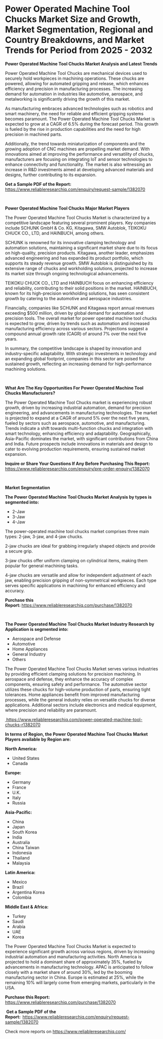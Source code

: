 <p><h1>Power Operated Machine Tool Chucks Market Size and Growth, Market Segmentation, Regional and Country Breakdowns, and Market Trends for Period from 2025 -  2032</h1></p><p><strong>Power Operated Machine Tool Chucks Market Analysis and Latest Trends</strong></p>
<p><p>Power Operated Machine Tool Chucks are mechanical devices used to securely hold workpieces in machining operations. These chucks are powered, allowing for automated gripping and release, which enhances efficiency and precision in manufacturing processes. The increasing demand for automation in industries like automotive, aerospace, and metalworking is significantly driving the growth of this market. </p><p>As manufacturing embraces advanced technologies such as robotics and smart machinery, the need for reliable and efficient gripping systems becomes paramount. The Power Operated Machine Tool Chucks Market is expected to grow at a CAGR of 6.5% during the forecast period. This growth is fueled by the rise in production capabilities and the need for high precision in machined parts. </p><p>Additionally, the trend towards miniaturization of components and the growing adoption of CNC machines are propelling market demand. With innovations aimed at improving the performance and versatility of chucks, manufacturers are focusing on integrating IoT and sensor technologies to enhance connectivity and functionality. The market is also witnessing an increase in R&D investments aimed at developing advanced materials and designs, further contributing to its expansion.</p></p>
<p><strong>Get a Sample PDF of the Report:&nbsp;</strong> <a href="https://www.reliableresearchiq.com/enquiry/request-sample/1382070?utm_campaign=2537&utm_medium=2&utm_source=Github&utm_content=ia&utm_term=24022025&utm_id=power-operated-machine-tool-chucks">https://www.reliableresearchiq.com/enquiry/request-sample/1382070</a></p>
<p>&nbsp;</p>
<p><strong>Power Operated Machine Tool Chucks Major Market Players</strong></p>
<p><p>The Power Operated Machine Tool Chucks Market is characterized by a competitive landscape featuring several prominent players. Key companies include SCHUNK GmbH & Co. KG, Kitagawa, SMW Autoblok, TEIKOKU CHUCK CO., LTD, and HAINBUCH, among others. </p><p>SCHUNK is renowned for its innovative clamping technology and automation solutions, maintaining a significant market share due to its focus on high-quality, precision products. Kitagawa, another leader, emphasizes advanced engineering and has expanded its product portfolio, which supports its steady revenue growth. SMW Autoblok is distinguished by its extensive range of chucks and workholding solutions, projected to increase its market size through ongoing technological advancements.</p><p>TEIKOKU CHUCK CO., LTD and HAINBUCH focus on enhancing efficiency and reliability, contributing to their solid positions in the market. HAINBUCH, known for its high-precision workholding solutions, has seen consistent growth by catering to the automotive and aerospace industries.</p><p>Financially, companies like SCHUNK and Kitagawa report annual revenues exceeding $500 million, driven by global demand for automation and precision tools. The overall market for power operated machine tool chucks is expected to grow, driven by trends such as automation and increased manufacturing efficiency across various sectors. Projections suggest a compound annual growth rate (CAGR) of around 7% over the next five years.</p><p>In summary, the competitive landscape is shaped by innovation and industry-specific adaptability. With strategic investments in technology and an expanding global footprint, companies in this sector are poised for sustained growth, reflecting an increasing demand for high-performance machining solutions.</p></p>
<p>&nbsp;</p>
<p><strong>What Are The Key Opportunities For Power Operated Machine Tool Chucks Manufacturers?</strong></p>
<p><p>The Power Operated Machine Tool Chucks market is experiencing robust growth, driven by increasing industrial automation, demand for precision engineering, and advancements in manufacturing technologies. The market is projected to expand at a CAGR of around 5% over the next five years, fueled by sectors such as aerospace, automotive, and manufacturing. Trends indicate a shift towards multi-function chucks and integration with smart technology, enhancing efficiency and adaptability. Geographically, Asia-Pacific dominates the market, with significant contributions from China and India. Future prospects include innovations in materials and design to cater to evolving production requirements, ensuring sustained market expansion.</p></p>
<p><strong>Inquire or Share Your Questions If Any Before Purchasing This Report:</strong> <a href="https://www.reliableresearchiq.com/enquiry/pre-order-enquiry/1382070?utm_campaign=2537&utm_medium=2&utm_source=Github&utm_content=ia&utm_term=24022025&utm_id=power-operated-machine-tool-chucks">https://www.reliableresearchiq.com/enquiry/pre-order-enquiry/1382070</a></p>
<p>&nbsp;</p>
<p><strong>Market Segmentation</strong></p>
<p><strong>The Power Operated Machine Tool Chucks Market Analysis by types is segmented into:</strong></p>
<p><ul><li>2-Jaw</li><li>3-Jaw</li><li>4-Jaw</li></ul></p>
<p><p>The power-operated machine tool chucks market comprises three main types: 2-jaw, 3-jaw, and 4-jaw chucks. </p><p>2-jaw chucks are ideal for grabbing irregularly shaped objects and provide a secure grip. </p><p>3-jaw chucks offer uniform clamping on cylindrical items, making them popular for general machining tasks. </p><p>4-jaw chucks are versatile and allow for independent adjustment of each jaw, enabling precision gripping of non-symmetrical workpieces. Each type serves specific applications in machining for enhanced efficiency and accuracy.</p></p>
<p><strong>Purchase this Report:&nbsp;</strong><a href="https://www.reliableresearchiq.com/purchase/1382070?utm_campaign=2537&utm_medium=2&utm_source=Github&utm_content=ia&utm_term=24022025&utm_id=power-operated-machine-tool-chucks">https://www.reliableresearchiq.com/purchase/1382070</a></p>
<p>&nbsp;</p>
<p><strong>The Power Operated Machine Tool Chucks Market Industry Research by Application is segmented into:</strong></p>
<p><ul><li>Aerospace and Defense</li><li>Automotive</li><li>Home Appliances</li><li>General Industry</li><li>Others</li></ul></p>
<p><p>The Power Operated Machine Tool Chucks Market serves various industries by providing efficient clamping solutions for precision machining. In aerospace and defense, they enhance the accuracy of complex components, ensuring safety and performance. The automotive sector utilizes these chucks for high-volume production of parts, ensuring tight tolerances. Home appliances benefit from improved manufacturing processes, while the general industry relies on versatile chucks for diverse applications. Additional sectors include electronics and medical equipment, where precision and reliability are paramount.</p></p>
<p><a href="https://www.reliableresearchiq.com/power-operated-machine-tool-chucks-r1382070?utm_campaign=2537&utm_medium=2&utm_source=Github&utm_content=ia&utm_term=24022025&utm_id=power-operated-machine-tool-chucks">&nbsp;https://www.reliableresearchiq.com/power-operated-machine-tool-chucks-r1382070</a></p>
<p><strong>In terms of Region, the Power Operated Machine Tool Chucks Market Players available by Region are:</strong></p>
<p>
    <p> <strong> North America: </strong>
        <ul>
            <li>United States</li>
            <li>Canada</li>
        </ul>
        </p> 
    <p> <strong> Europe: </strong>
        <ul>
            <li>Germany</li>
            <li>France</li>
            <li>U.K.</li>
            <li>Italy</li>
            <li>Russia</li>
        </ul>
        </p> 
    <p> <strong> Asia-Pacific: </strong>
        <ul>
            <li>China</li>
            <li>Japan</li>
            <li>South Korea</li>
            <li>India</li>
            <li>Australia</li>
            <li>China Taiwan</li>
            <li>Indonesia</li>
            <li>Thailand</li>
            <li>Malaysia</li>
        </ul>
        </p> 
    <p> <strong> Latin America: </strong>
        <ul>
            <li>Mexico</li>
            <li>Brazil</li>
            <li>Argentina Korea</li>
            <li>Colombia</li>
        </ul>
        </p> 
    <p> <strong> Middle East & Africa: </strong>
        <ul>
            <li>Turkey</li>
            <li>Saudi</li>
            <li>Arabia</li>
            <li>UAE</li>
            <li>Korea</li>
        </ul>
    </p>
    </p>
<p><p>The Power Operated Machine Tool Chucks Market is expected to experience significant growth across various regions, driven by increasing industrial automation and manufacturing activities. North America is projected to hold a dominant share of approximately 35%, fueled by advancements in manufacturing technology. APAC is anticipated to follow closely with a market share of around 30%, led by the booming manufacturing sector in China. Europe is estimated at 25%, while the remaining 10% will largely come from emerging markets, particularly in the USA.</p></p>
<p><strong>Purchase this Report: </strong><a href="https://www.reliableresearchiq.com/purchase/1382070?utm_campaign=2537&utm_medium=2&utm_source=Github&utm_content=ia&utm_term=24022025&utm_id=power-operated-machine-tool-chucks">https://www.reliableresearchiq.com/purchase/1382070</a></p>
<p>&nbsp;<strong>Get a Sample PDF of the Report:&nbsp;&nbsp;</strong><a href="https://www.reliableresearchiq.com/enquiry/request-sample/1382070?utm_campaign=2537&utm_medium=2&utm_source=Github&utm_content=ia&utm_term=24022025&utm_id=power-operated-machine-tool-chucks">https://www.reliableresearchiq.com/enquiry/request-sample/1382070</a></p>
<p><strong></strong></p>
<p>Check more reports on <a href="https://www.reliableresearchiq.com/?utm_campaign=2537&utm_medium=2&utm_source=Github&utm_content=ia&utm_term=24022025&utm_id=power-operated-machine-tool-chucks">https://www.reliableresearchiq.com/</a></p>